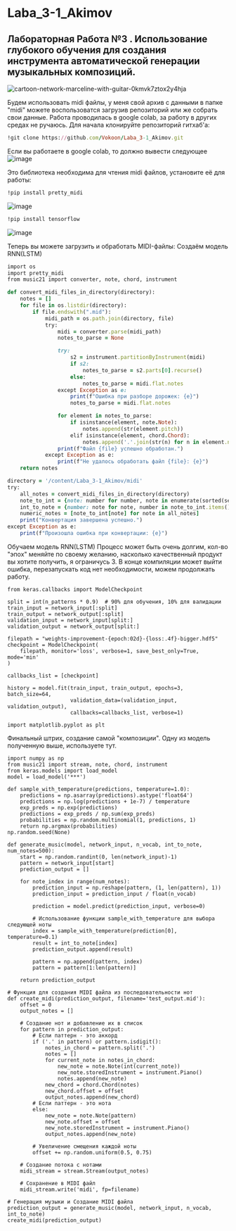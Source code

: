 # Laba_3-1_Akimov
## Лабораторная Работа №3 . Использование глубокого обучения для создания инструмента автоматической генерации музыкальных композиций.
![cartoon-network-marceline-with-guitar-0kmvk7ztox2y4hja](https://github.com/Vokoon/Laba_3-1_Akimov/assets/120046709/6b1dc176-aacb-4167-999d-cc4762973a8f)

Будем использовать midi файлы, у меня свой архив с данными в папке "midi" можете воспользоватся загрузив репозиторий или же собрать свои данные.
Работа проводилась в google colab, за работу в других средах не ручаюсь.
Для начала клонируйте репозиторий гитхаб'а:
```Ruby
!git clone https://github.com/Vokoon/Laba_3-1_Akimov.git
```
Если вы работаете в google colab, то должно вывести следующее
![image](https://github.com/Vokoon/Laba_3-1_Akimov/assets/120046709/ad1c33af-faad-4475-b419-62710aca6738)

Это библиотека необходима для чтения midi файлов, установите её для работы:
```Ruby
!pip install pretty_midi
```
![image](https://github.com/Vokoon/Laba_3-1_Akimov/assets/120046709/ec1d1c8a-4e58-436d-9f96-a10a06a80120)

```Ruby
!pip install tensorflow
```
![image](https://github.com/Vokoon/Laba_3-1_Akimov/assets/120046709/d074ea73-a3ab-479c-9c73-1d16ac646c19)

Теперь вы можете загрузить и обработать MIDI-файлы:
Создаём модель RNN(LSTM)
```Ruby
import os
import pretty_midi
from music21 import converter, note, chord, instrument

def convert_midi_files_in_directory(directory):
    notes = []
    for file in os.listdir(directory):
        if file.endswith(".mid"):
            midi_path = os.path.join(directory, file)
            try:
                midi = converter.parse(midi_path)
                notes_to_parse = None

                try: 
                    s2 = instrument.partitionByInstrument(midi)
                    if s2:  
                        notes_to_parse = s2.parts[0].recurse() 
                    else:
                        notes_to_parse = midi.flat.notes
                except Exception as e:  
                    print(f"Ошибка при разборе дорожек: {e}")
                    notes_to_parse = midi.flat.notes

                for element in notes_to_parse:
                    if isinstance(element, note.Note):
                        notes.append(str(element.pitch))
                    elif isinstance(element, chord.Chord):
                        notes.append('.'.join(str(n) for n in element.normalOrder))
                print(f"Файл {file} успешно обработан.")
            except Exception as e:
                print(f"Не удалось обработать файл {file}: {e}")
    return notes

directory = '/content/Laba_3-1_Akimov/midi'
try:
    all_notes = convert_midi_files_in_directory(directory)
    note_to_int = {note: number for number, note in enumerate(sorted(set(all_notes)))}
    int_to_note = {number: note for note, number in note_to_int.items()}
    numeric_notes = [note_to_int[note] for note in all_notes]
    print("Конвертация завершена успешно.")
except Exception as e:
    print(f"Произошла ошибка при конвертации: {e}")
```
Обучаем модель RNN(LSTM)
Процесс может быть очень долгим, кол-во "эпох" меняйте по своему желанию, насколько качественный продукт вы хотите получить, я ограничусь 3.
В конце компиляции может выйти ошибка, перезапускать код нет необходимости, можем продолжать работу.

```Rudy
from keras.callbacks import ModelCheckpoint

split = int(n_patterns * 0.9)  # 90% для обучения, 10% для валидации
train_input = network_input[:split]
train_output = network_output[:split]
validation_input = network_input[split:]
validation_output = network_output[split:]

filepath = "weights-improvement-{epoch:02d}-{loss:.4f}-bigger.hdf5"
checkpoint = ModelCheckpoint(
    filepath, monitor='loss', verbose=1, save_best_only=True, mode='min'
)

callbacks_list = [checkpoint]

history = model.fit(train_input, train_output, epochs=3, batch_size=64,
                    validation_data=(validation_input, validation_output),
                    callbacks=callbacks_list, verbose=1)

import matplotlib.pyplot as plt
```
Финальный штрих, создание самой "композиции". Одну из модель полученную выше, используете тут.
```Rudy
import numpy as np
from music21 import stream, note, chord, instrument
from keras.models import load_model
model = load_model('***')

def sample_with_temperature(predictions, temperature=1.0):
    predictions = np.asarray(predictions).astype('float64')
    predictions = np.log(predictions + 1e-7) / temperature
    exp_preds = np.exp(predictions)
    predictions = exp_preds / np.sum(exp_preds)
    probabilities = np.random.multinomial(1, predictions, 1)
    return np.argmax(probabilities)
np.random.seed(None)

def generate_music(model, network_input, n_vocab, int_to_note, num_notes=500):
    start = np.random.randint(0, len(network_input)-1)
    pattern = network_input[start]
    prediction_output = []

    for note_index in range(num_notes):
        prediction_input = np.reshape(pattern, (1, len(pattern), 1))
        prediction_input = prediction_input / float(n_vocab)

        prediction = model.predict(prediction_input, verbose=0)

        # Использование функции sample_with_temperature для выбора следующей ноты
        index = sample_with_temperature(prediction[0], temperature=0.1)
        result = int_to_note[index]
        prediction_output.append(result)

        pattern = np.append(pattern, index)
        pattern = pattern[1:len(pattern)]

    return prediction_output

# Функция для создания MIDI файла из последовательности нот
def create_midi(prediction_output, filename='test_output.mid'):
    offset = 0
    output_notes = []

    # Создание нот и добавление их в список
    for pattern in prediction_output:
        # Если паттерн - это аккорд
        if ('.' in pattern) or pattern.isdigit():
            notes_in_chord = pattern.split('.')
            notes = []
            for current_note in notes_in_chord:
                new_note = note.Note(int(current_note))
                new_note.storedInstrument = instrument.Piano()
                notes.append(new_note)
            new_chord = chord.Chord(notes)
            new_chord.offset = offset
            output_notes.append(new_chord)
        # Если паттерн - это нота
        else:
            new_note = note.Note(pattern)
            new_note.offset = offset
            new_note.storedInstrument = instrument.Piano()
            output_notes.append(new_note)

        # Увеличение смещения каждой ноты
        offset += np.random.uniform(0.5, 0.75)

    # Создание потока с нотами
    midi_stream = stream.Stream(output_notes)

    # Сохранение в MIDI файл
    midi_stream.write('midi', fp=filename)

# Генерация музыки и Создание MIDI файла
prediction_output = generate_music(model, network_input, n_vocab, int_to_note)
create_midi(prediction_output)
```
